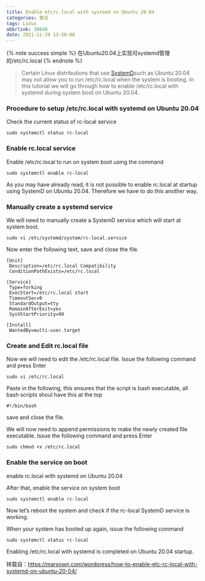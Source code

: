 ```yaml
---
title: Enable etcrc.local with systemd on Ubuntu 20.04
categories: 笔记
tags: Linux
abbrlink: 30648
date: 2021-11-29 13:50:00
---
```


{% note success simple %}
在Ubuntu20.04上实现可systemd管理的/etc/rc.local
{% endnote %}

> Certain Linux distributions that use [SystemD](https://en.wikipedia.org/wiki/Systemd)such as Ubuntu 20.04 may not allow you to run /etc/rc.local when the system is booting. In this tutorial we will go through how to enable /etc/rc.local with systemd during system boot on Ubuntu 20.04.

### Procedure to setup /etc/rc.local with systemd on Ubuntu 20.04

Check the current status of rc-local service

```
sudo systemctl status rc-local
```

### Enable rc.local service

Enable /etc/rc.local to run on system boot using the command

```
sudo systemctl enable rc-local
```

As you may have already read, it is not possible to enable rc.local at startup
using SystemD on Ubuntu 20.04. Therefore we have to do this another way.

### Manually create a systemd service

We will need to manually create a SystemD service which will start at system
boot.

```
sudo vi /etc/systemd/system/rc-local.service
```

Now enter the following text, save and close the file.

```
[Unit]
 Description=/etc/rc.local Compatibility
 ConditionPathExists=/etc/rc.local

[Service]
 Type=forking
 ExecStart=/etc/rc.local start
 TimeoutSec=0
 StandardOutput=tty
 RemainAfterExit=yes
 SysVStartPriority=99

[Install]
 WantedBy=multi-user.target
```

### Create and Edit rc.local file

Now we will need to edit the /etc/rc.local file. Issue the following command
and press Enter

```
sudo vi /etc/rc.local
```

Paste in the following, this ensures that the script is bash executable, all
bash scripts shoul have this at the top

```
#!/bin/bash
```

save and close the file.

We will now need to append permissions to make the newly created file
executable. Issue the following command and press Enter

```
sudo chmod +x /etc/rc.local
```

### Enable the service on boot

enable rc.local with systemd on Ubuntu 20.04

After that, enable the service on system boot

```
sudo systemctl enable rc-local
```

Now let’s reboot the system and check if the rc-local SystemD service is
working.

When your system has booted up again, issue the following command

```
sudo systemctl status rc-local
```

Enabling /etc/rc.local with systemd is completed on Ubuntu 20.04 startup.

转载自：https://marsown.com/wordpress/how-to-enable-etc-rc-local-with-systemd-on-ubuntu-20-04/